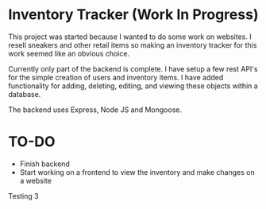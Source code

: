 # Inventory Tracker (Work In Progress)

This project was started because I wanted to do some work on websites. I resell sneakers and other retail items so
making an inventory tracker for this work seemed like an obvious choice.

Currently only part of the backend is complete. I have setup a few rest API's for the simple creation of users and
inventory items. I have added functionality for adding, deleting, editing, and viewing these objects within a database.

The backend uses Express, Node JS and Mongoose.

# TO-DO
  - Finish backend
  - Start working on a frontend to view the inventory and make changes on a website

Testing 3
